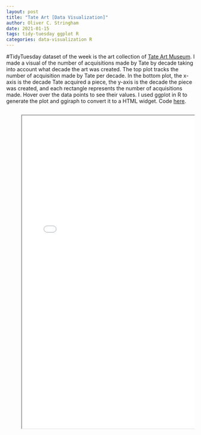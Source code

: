 ```yaml
---
layout: post
title: "Tate Art [Data Visualization]"
author: Oliver C. Stringham
date: 2021-01-15
tags: tidy-tuesday ggplot R
categories: data-visualization R
---
```


#TidyTuesday dataset of the week is the art collection of [Tate Art Museum](https://github.com/tategallery/collection). I made a visual of the number of acquisitions made by Tate by decade taking into account what decade the art was created. The top plot tracks the number of acquisition made by Tate per decade. In the bottom plot, the x-axis is the decade Tate acquired a piece, the y-axis is the decade the piece was created, and each rectangle represents the number of acquisitions made. Hover over the data points to see their values. I used ggplot in R to generate the plot and ggiraph to convert it to a HTML widget. Code [here](https://github.com/ocstringham/tidy_tuesday/blob/main/scripts/2021-01-12-art.R).

<div class="container">    
    <div class="columns is-centered is-mobile">
    <div class="column"> 
        <figure class="image is-5by4">
            <iframe class='has-ratio' width="715" height="837" src="assets/html-widgets/art.html"> </iframe>
        </figure>
    </div>
    </div>
</div>